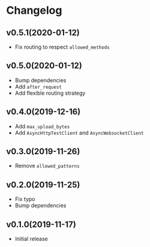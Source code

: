 # Changelog

## v0.5.1(2020-01-12)

* Fix routing to respect `allowed_methods`

## v0.5.0(2020-01-12)

* Bump dependencies
* Add `after_request`
* Add flexible routing strategy

## v0.4.0(2019-12-16)

* Add `max_upload_bytes`
* Add `AsyncHttpTestClient` and `AsyncWebsocketClient`

## v0.3.0(2019-11-26)

* Remove `allowed_patterns`

## v0.2.0(2019-11-25)

* Fix typo
* Bump dependencies

## v0.1.0(2019-11-17)

* Initial release
